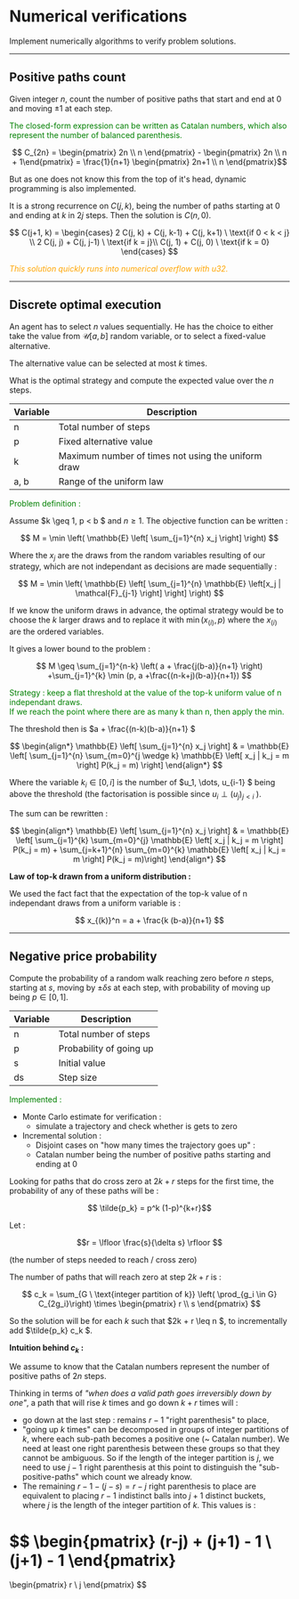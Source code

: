 # Numerical verifications

Implement numerically algorithms to verify problem solutions.

***
## Positive paths count
Given integer $n$, count the number of positive paths
that start and end at $0$
and moving $\pm 1$ at each step.

<p style="color:green">
The closed-form expression can be written as Catalan numbers, 
which also represent the number of balanced parenthesis.
</p>

$$ C_{2n} = \begin{pmatrix} 2n \\ n \end{pmatrix} - \begin{pmatrix} 2n \\ n + 1\end{pmatrix}  = \frac{1}{n+1} \begin{pmatrix} 2n+1 \\ n \end{pmatrix}$$

But as one does not know this from the top of it's head, 
dynamic programming is also implemented.

It is a strong recurrence on $C(j, k)$, being the number of paths 
starting at $0$ and ending at $k$ in $2j$ steps.
Then the solution is $C(n, 0)$.

$$
C(j+1, k) = 
\begin{cases}
2 C(j, k) + C(j, k-1) + C(j, k+1) \ \text{if 0 < k < j} \\
2 C(j, j) + C(j, j-1) \ \text{if k = j}\\
C(j, 1) + C(j, 0) \ \text{if k = 0}
\end{cases}
$$

<p style="color:orange">
<i>
This solution quickly runs into numerical overflow with u32.
</i>
</p>

***
## Discrete optimal execution

An agent has to select $n$ values sequentially.
He has the choice to either take the value from $\mathcal{U} [a, b]$ 
random variable, 
or to select a fixed-value alternative.

The alternative value can be selected at most $k$ times.

What is the optimal strategy and compute the expected value over the $n$ steps.

| Variable | Description |
| --- | --- |
| n | Total number of steps |
| p | Fixed alternative value  |
| k | Maximum number of times not using the uniform draw  |
| a, b | Range of the uniform law |

<p style="color:green">
Problem definition :
</p>

Assume  $k \geq 1, p < b $ and $n \geq 1$.
The objective function can be written :

$$
M = \min \left( \mathbb{E} \left[ \sum_{j=1}^{n} x_j \right] \right)
$$

Where the $x_j$ are the draws from the random variables resulting of our strategy, which are not independant as decisions are made sequentially :

$$
M = \min \left( \mathbb{E} \left[ \sum_{j=1}^{n} \mathbb{E} \left[x_j | \mathcal{F}_{j-1} \right] \right] \right)
$$

If we know the uniform draws in advance, the optimal strategy would be to choose the $k$ larger draws and to replace it with $\min (x_{(i)}, p)$
where the $x_{(i)}$ are the ordered variables.

It gives a lower bound to the problem :

$$
M \geq \sum_{j=1}^{n-k} \left( a + \frac{j(b-a)}{n+1} \right) 
+\sum_{j=1}^{k} \min (p, a +\frac{(n-k+j)(b-a)}{n+1})
$$

<p style="color:green">
Strategy : keep a flat threshold at the value of the top-k uniform value of n independant draws. <br>
If we reach the point where there are as many k than n, then apply the min.
</p>

The threshold then is $a + \frac{(n-k)(b-a)}{n+1} $

$$
\begin{align*}
\mathbb{E} \left[ \sum_{j=1}^{n} x_j \right] & = 
\mathbb{E} \left[ \sum_{j=1}^{n} \sum_{m=0}^{j \wedge k} \mathbb{E} \left[ x_j | k_j = m \right] P(k_j = m) \right] 
\end{align*}
$$

Where the variable $k_i \in [0, i]$ is the number of $u_1, \dots, u_{i-1} $ being above the threshold 
(the factorisation is possible since $u_i \perp (u_j)_{j < i }$ ).

The sum can be rewritten :

$$
\begin{align*}
\mathbb{E} \left[ \sum_{j=1}^{n} x_j \right] & = 
\mathbb{E} \left[ \sum_{j=1}^{k} \sum_{m=0}^{j} \mathbb{E} \left[ x_j | k_j = m \right] P(k_j = m) + \sum_{j=k+1}^{n} \sum_{m=0}^{k} \mathbb{E} \left[ x_j | k_j = m \right] P(k_j = m)\right] 
\end{align*}
$$


**Law of top-k drawn from a uniform distribution :**

We used the fact fact that the expectation of the top-k value of n independant draws from a uniform variable is : 

$$ 
x_{(k)}^n = a + \frac{k (b-a)}{n+1}
$$
***
## Negative price probability
Compute the probability of a random walk reaching zero 
before $n$ steps, starting at $s$,
moving by $\pm \delta s$ at each step, 
with probability of moving up being $p \in [0,1]$.

| Variable | Description |
| --- | --- |
| n | Total number of steps |
| p | Probability of going up |
| s | Initial value |
| ds | Step size |

<p style="color:green">
Implemented : <br> 
</p>

- Monte Carlo estimate for verification :
    - simulate a trajectory and check whether is gets to zero
- Incremental solution :
    - Disjoint cases on "how many times the trajectory goes up" :
    - Catalan number being the number of positive paths starting and ending at 0

Looking for paths that do cross zero at $2k+r$ steps for the first time, 
the probability of any of these paths will be :

$$ \tilde{p_k} = p^k (1-p)^{k+r}$$

Let : 

$$r = \lfloor \frac{s}{\delta s} \rfloor $$

(the number of steps needed to reach / cross zero)

The number of paths that will reach zero at step $2k+r$ is : 

$$
c_k = \sum_{G \ \text{integer partition of k}} \left( \prod_{g_i \in G} C_{2g_i}\right) \times \begin{pmatrix} r \\ s \end{pmatrix}
$$

So the solution will be for each $k$ such that $2k + r \leq n $, to incrementally add $\tilde{p_k} c_k $.

**Intuition behind $c_k$ :**

We assume to know that the Catalan numbers represent the number of positive paths of $2n$ steps.

Thinking in terms of *"when does a valid path goes irreversibly down by one"*,
a path that will rise $k$ times and go down $k+r$ times will :
- go down at the last step : remains $r-1$ "right parenthesis" to place,
- "going up $k$ times" can be decomposed in groups of integer partitions of $k$, where each sub-path becomes a positive one (~ Catalan number).
We need at least one right parenthesis between these groups so that they cannot be ambiguous. So if the length of the integer partition is $j$, we need to use $j-1$ right parenthesis at this point to distinguish the "sub-positive-paths" which count we already know.
- The remaining $r-1 - (j-s) = r-j$ right parenthesis to place are equivalent to placing $r-1$ indistinct balls into $j + 1$ distinct buckets, where $j$ is the length of the integer partition of $k$.
This values is :

$$ 
\begin{pmatrix}
(r-j) + (j+1) - 1 \\
(j+1) - 1
\end{pmatrix}
= 
\begin{pmatrix}
r \\
j
\end{pmatrix}
$$
